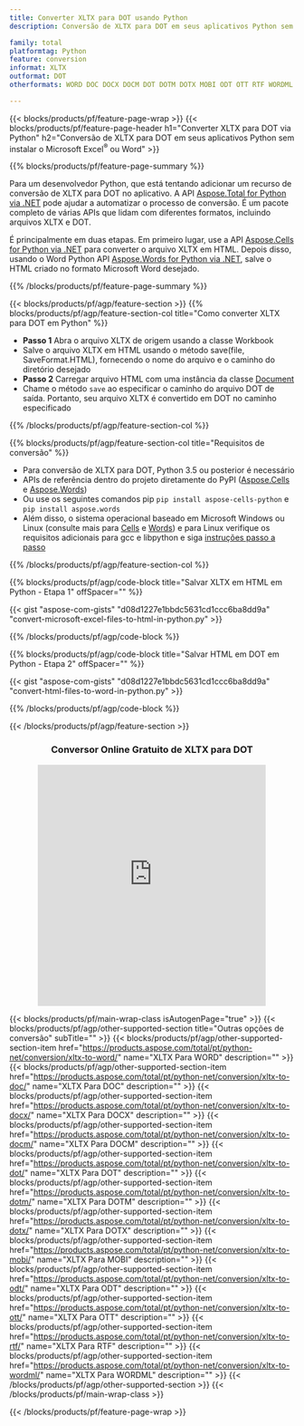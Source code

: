 ```yaml
---
title: Converter XLTX para DOT usando Python
description: Conversão de XLTX para DOT em seus aplicativos Python sem usar o Microsoft Office 

family: total
platformtag: Python
feature: conversion
informat: XLTX
outformat: DOT
otherformats: WORD DOC DOCX DOCM DOT DOTM DOTX MOBI ODT OTT RTF WORDML

---
```

{{< blocks/products/pf/feature-page-wrap >}}
{{< blocks/products/pf/feature-page-header h1="Converter XLTX para DOT via Python" h2="Conversão de XLTX para DOT em seus aplicativos Python sem instalar o Microsoft Excel<sup>&reg;</sup> ou Word" >}}

{{% blocks/products/pf/feature-page-summary %}}

Para um desenvolvedor Python, que está tentando adicionar um recurso de conversão de XLTX para DOT no aplicativo. A API [Aspose.Total for Python via .NET](https://products.aspose.com/total/python-net/) pode ajudar a automatizar o processo de conversão. É um pacote completo de várias APIs que lidam com diferentes formatos, incluindo arquivos XLTX e DOT.

É principalmente em duas etapas. Em primeiro lugar, use a API [Aspose.Cells for Python via .NET](https://products.aspose.com/cells/python-net/) para converter o arquivo XLTX em HTML. Depois disso, usando o Word Python API [Aspose.Words for Python via .NET](https://products.aspose.com/words/python-net/), salve o HTML criado no formato Microsoft Word desejado. 

{{% /blocks/products/pf/feature-page-summary %}}

{{< blocks/products/pf/agp/feature-section >}}
{{% blocks/products/pf/agp/feature-section-col title="Como converter XLTX para DOT em Python" %}}
- **Passo 1** Abra o arquivo XLTX de origem usando a classe Workbook
- Salve o arquivo XLTX em HTML usando o método save(file, SaveFormat.HTML), fornecendo o nome do arquivo e o caminho do diretório desejado
-  **Passo 2** Carregar arquivo HTML com uma instância da classe [Document](https://reference.aspose.com/words/python-net/aspose.words/document/)
-  Chame o método `save` ao especificar o caminho do arquivo DOT de saída. Portanto, seu arquivo XLTX é convertido em DOT no caminho especificado

{{% /blocks/products/pf/agp/feature-section-col %}}

{{% blocks/products/pf/agp/feature-section-col title="Requisitos de conversão" %}}

- Para conversão de XLTX para DOT, Python 3.5 ou posterior é necessário
- APIs de referência dentro do projeto diretamente do PyPI ([Aspose.Cells](https://pypi.org/project/aspose-cells-python/) e [Aspose.Words](https://pypi.org/project/aspose-words/))
-  Ou use os seguintes comandos pip ```pip install aspose-cells-python``` e ```pip install aspose.words```
-  Além disso, o sistema operacional baseado em Microsoft Windows ou Linux (consulte mais para [Cells](https://docs.aspose.com/cells/python-net/getting-started/#installation) e [Words](https://docs.aspose.com/words/python-net/system-requirements/)) e para Linux verifique os requisitos adicionais para gcc e libpython e siga [instruções passo a passo](https://docs.aspose.com/words/python-net/installation/)
 

{{% /blocks/products/pf/agp/feature-section-col %}}

{{% blocks/products/pf/agp/code-block title="Salvar XLTX em HTML em Python - Etapa 1" offSpacer="" %}}

{{< gist "aspose-com-gists" "d08d1227e1bbdc5631cd1ccc6ba8dd9a" "convert-microsoft-excel-files-to-html-in-python.py" >}}

{{% /blocks/products/pf/agp/code-block %}}

{{% blocks/products/pf/agp/code-block title="Salvar HTML em DOT em Python - Etapa 2" offSpacer="" %}}

{{< gist "aspose-com-gists" "d08d1227e1bbdc5631cd1ccc6ba8dd9a" "convert-html-files-to-word-in-python.py" >}}

{{% /blocks/products/pf/agp/code-block %}}

{{< /blocks/products/pf/agp/feature-section >}}
<div class="container-fluid agp-content bg-white aboutfile box-1 vh100 section nopbtm">
<div class=container>
<div class=row>
<div class="demobox tc col-md-12 padding-0" align="center">

<h3>Conversor Online Gratuito de XLTX para DOT</h3>

<iframe style="border: none; height: 426px;" scrolling="no" src="https://total-conversion-app-65z5r2lp.qa.k8s.dynabic.com/?to=dot&from=xltx" id="child-iframe" width="80%"></iframe>

</div></div>
</div></div>

{{< blocks/products/pf/main-wrap-class isAutogenPage="true" >}}
{{< blocks/products/pf/agp/other-supported-section title="Outras opções de conversão" subTitle="" >}}
{{< blocks/products/pf/agp/other-supported-section-item href="https://products.aspose.com/total/pt/python-net/conversion/xltx-to-word/" name="XLTX Para WORD" description="" >}}
{{< blocks/products/pf/agp/other-supported-section-item href="https://products.aspose.com/total/pt/python-net/conversion/xltx-to-doc/" name="XLTX Para DOC" description="" >}}
{{< blocks/products/pf/agp/other-supported-section-item href="https://products.aspose.com/total/pt/python-net/conversion/xltx-to-docx/" name="XLTX Para DOCX" description="" >}}
{{< blocks/products/pf/agp/other-supported-section-item href="https://products.aspose.com/total/pt/python-net/conversion/xltx-to-docm/" name="XLTX Para DOCM" description="" >}}
{{< blocks/products/pf/agp/other-supported-section-item href="https://products.aspose.com/total/pt/python-net/conversion/xltx-to-dot/" name="XLTX Para DOT" description="" >}}
{{< blocks/products/pf/agp/other-supported-section-item href="https://products.aspose.com/total/pt/python-net/conversion/xltx-to-dotm/" name="XLTX Para DOTM" description="" >}}
{{< blocks/products/pf/agp/other-supported-section-item href="https://products.aspose.com/total/pt/python-net/conversion/xltx-to-dotx/" name="XLTX Para DOTX" description="" >}}
{{< blocks/products/pf/agp/other-supported-section-item href="https://products.aspose.com/total/pt/python-net/conversion/xltx-to-mobi/" name="XLTX Para MOBI" description="" >}}
{{< blocks/products/pf/agp/other-supported-section-item href="https://products.aspose.com/total/pt/python-net/conversion/xltx-to-odt/" name="XLTX Para ODT" description="" >}}
{{< blocks/products/pf/agp/other-supported-section-item href="https://products.aspose.com/total/pt/python-net/conversion/xltx-to-ott/" name="XLTX Para OTT" description="" >}}
{{< blocks/products/pf/agp/other-supported-section-item href="https://products.aspose.com/total/pt/python-net/conversion/xltx-to-rtf/" name="XLTX Para RTF" description="" >}}
{{< blocks/products/pf/agp/other-supported-section-item href="https://products.aspose.com/total/pt/python-net/conversion/xltx-to-wordml/" name="XLTX Para WORDML" description="" >}}
{{< /blocks/products/pf/agp/other-supported-section >}}
{{< /blocks/products/pf/main-wrap-class >}}

{{< /blocks/products/pf/feature-page-wrap >}}